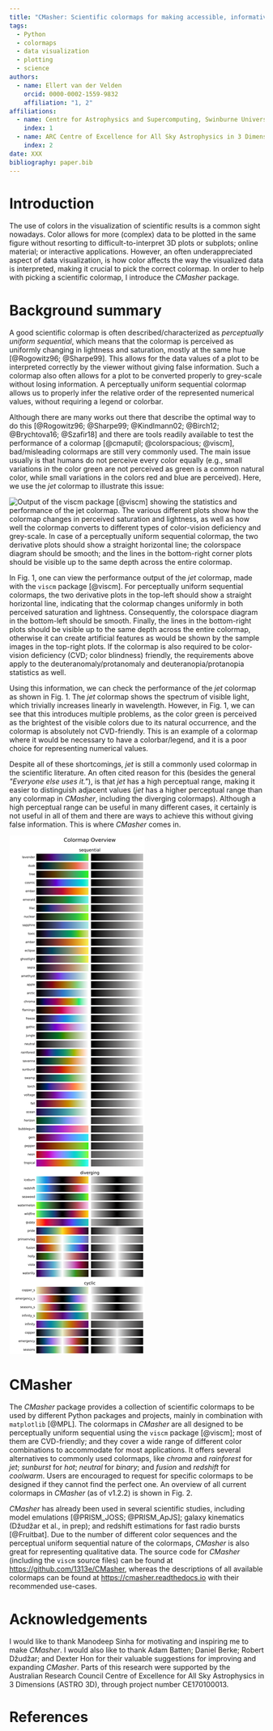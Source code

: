 ```yaml
---
title: "CMasher: Scientific colormaps for making accessible, informative and 'cmashing' plots"
tags:
  - Python
  - colormaps
  - data visualization
  - plotting
  - science
authors:
  - name: Ellert van der Velden
    orcid: 0000-0002-1559-9832
    affiliation: "1, 2"
affiliations:
  - name: Centre for Astrophysics and Supercomputing, Swinburne University of Technology, PO Box 218, Hawthorn, VIC 3122, Australia
    index: 1
  - name: ARC Centre of Excellence for All Sky Astrophysics in 3 Dimensions (ASTRO 3D)
    index: 2
date: XXX
bibliography: paper.bib
---
```


# Introduction

The use of colors in the visualization of scientific results is a common sight nowadays.
Color allows for more (complex) data to be plotted in the same figure without resorting to difficult-to-interpret 3D plots or subplots; online material; or interactive applications.
However, an often underappreciated aspect of data visualization, is how color affects the way the visualized data is interpreted, making it crucial to pick the correct colormap.
In order to help with picking a scientific colormap, I introduce the _CMasher_ package.

# Background summary

A good scientific colormap is often described/characterized as _perceptually uniform sequential_, which means that the colormap is perceived as uniformly changing in lightness and saturation, mostly at the same hue [@Rogowitz96; @Sharpe99].
This allows for the data values of a plot to be interpreted correctly by the viewer without giving false information.
Such a colormap also often allows for a plot to be converted properly to grey-scale without losing information.
A perceptually uniform sequential colormap allows us to properly infer the relative order of the represented numerical values, without requiring a legend or colorbar.

Although there are many works out there that describe the optimal way to do this [@Rogowitz96; @Sharpe99; @Kindlmann02; @Birch12; @Brychtova16; @Szafir18] and there are tools readily available to test the performance of a colormap [@cmaputil; @colorspacious; @viscm], bad/misleading colormaps are still very commonly used.
The main issue usually is that humans do not perceive every color equally (e.g., small variations in the color green are not perceived as green is a common natural color, while small variations in the colors red and blue are perceived).
Here, we use the _jet_ colormap to illustrate this issue:

![Output of the ``viscm`` package [@viscm] showing the statistics and performance of the *jet* colormap. The various different plots show how the colormap changes in perceived saturation and lightness, as well as how well the colormap converts to different types of color-vision deficiency and grey-scale. In case of a perceptually uniform sequential colormap, the two derivative plots should show a straight horizontal line; the colorspace diagram should be smooth; and the lines in the bottom-right corner plots should be visible up to the same depth across the entire colormap.](https://raw.githubusercontent.com/1313e/CMasher/master/docs/source/user/images/jet_viscm.png)

In Fig. 1, one can view the performance output of the _jet_ colormap, made with the `viscm` package [@viscm].
For perceptually uniform sequential colormaps, the two derivative plots in the top-left should show a straight horizontal line, indicating that the colormap changes uniformly in both perceived saturation and lightness.
Consequently, the colorspace diagram in the bottom-left should be smooth.
Finally, the lines in the bottom-right plots should be visible up to the same depth across the entire colormap, otherwise it can create artificial features as would be shown by the sample images in the top-right plots.
If the colormap is also required to be color-vision deficiency (CVD; color blindness) friendly, the requirements above apply to the deuteranomaly/protanomaly and deuteranopia/protanopia statistics as well.

Using this information, we can check the performance of the _jet_ colormap as shown in Fig. 1.
The _jet_ colormap shows the spectrum of visible light, which trivially increases linearly in wavelength.
However, in Fig. 1, we can see that this introduces multiple problems, as the color green is perceived as the brightest of the visible colors due to its natural occurrence, and the colormap is absolutely not CVD-friendly.
This is an example of a colormap where it would be necessary to have a colorbar/legend, and it is a poor choice for representing numerical values.

Despite all of these shortcomings, _jet_ is still a commonly used colormap in the scientific literature.
An often cited reason for this (besides the general _"Everyone else uses it."_), is that _jet_ has a high perceptual range, making it easier to distinguish adjacent values (_jet_ has a higher perceptual range than any colormap in _CMasher_, including the diverging colormaps).
Although a high perceptual range can be useful in many different cases, it certainly is not useful in all of them and there are ways to achieve this without giving false information.
This is where _CMasher_ comes in.

![Overview of all current colormaps in *CMasher* (v1.2.2).](https://raw.githubusercontent.com/1313e/CMasher/master/cmasher/colormaps/cmap_overview.png)

# CMasher

The _CMasher_ package provides a collection of scientific colormaps to be used by different Python packages and projects, mainly in combination with `matplotlib` [@MPL].
The colormaps in _CMasher_ are all designed to be perceptually uniform sequential using the `viscm` package [@viscm]; most of them are CVD-friendly; and they cover a wide range of different color combinations to accommodate for most applications.
It offers several alternatives to commonly used colormaps, like _chroma_ and _rainforest_ for _jet_; _sunburst_ for _hot_; _neutral_ for _binary_; and _fusion_ and _redshift_ for _coolwarm_.
Users are encouraged to request for specific colormaps to be designed if they cannot find the perfect one.
An overview of all current colormaps in _CMasher_ (as of v1.2.2) is shown in Fig. 2.

_CMasher_ has already been used in several scientific studies, including model emulations [@PRISM_JOSS; @PRISM_ApJS]; galaxy kinematics (Džudžar et al., in prep); and redshift estimations for fast radio bursts [@Fruitbat].
Due to the number of different color sequences and the perceptual uniform sequential nature of the colormaps, _CMasher_ is also great for representing qualitative data.
The source code for _CMasher_ (including the `viscm` source files) can be found at https://github.com/1313e/CMasher, whereas the descriptions of all available colormaps can be found at https://cmasher.readthedocs.io with their recommended use-cases.

# Acknowledgements

I would like to thank Manodeep Sinha for motivating and inspiring me to make _CMasher_.
I would also like to thank Adam Batten; Daniel Berke; Robert Džudžar; and Dexter Hon for their valuable suggestions for improving and expanding _CMasher_.
Parts of this research were supported by the Australian Research Council Centre of Excellence for All Sky Astrophysics in 3 Dimensions (ASTRO 3D), through project number CE170100013.

# References
